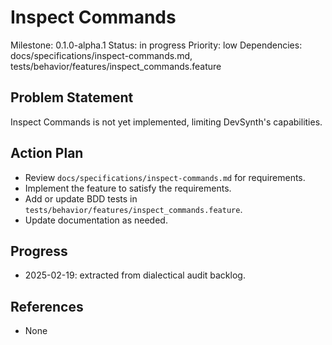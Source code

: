 # Inspect Commands
Milestone: 0.1.0-alpha.1
Status: in progress
Priority: low
Dependencies: docs/specifications/inspect-commands.md, tests/behavior/features/inspect_commands.feature

## Problem Statement
Inspect Commands is not yet implemented, limiting DevSynth's capabilities.


## Action Plan
- Review `docs/specifications/inspect-commands.md` for requirements.
- Implement the feature to satisfy the requirements.
- Add or update BDD tests in `tests/behavior/features/inspect_commands.feature`.
- Update documentation as needed.

## Progress
- 2025-02-19: extracted from dialectical audit backlog.

## References
- None
